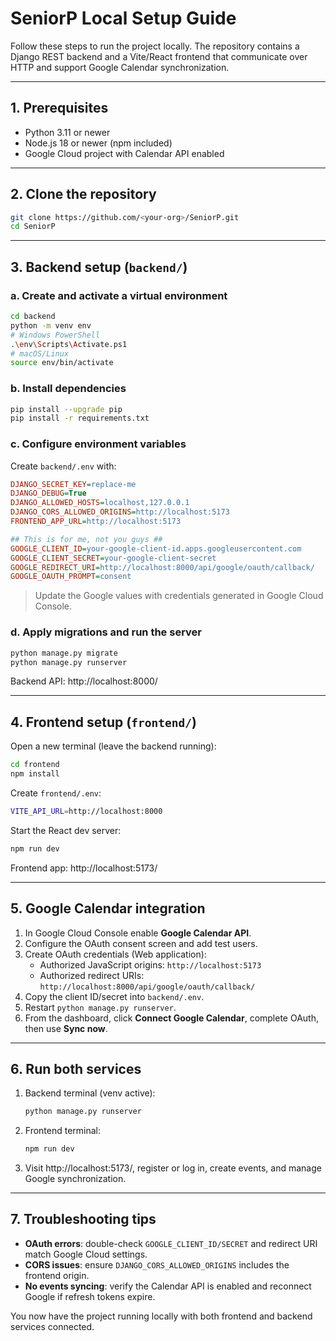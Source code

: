 # SeniorP Local Setup Guide

Follow these steps to run the project locally. The repository contains a Django REST backend and a Vite/React frontend that communicate over HTTP and support Google Calendar synchronization.

---

## 1. Prerequisites
- Python 3.11 or newer
- Node.js 18 or newer (npm included)
- Google Cloud project with Calendar API enabled

---

## 2. Clone the repository
```bash
git clone https://github.com/<your-org>/SeniorP.git
cd SeniorP
```

---

## 3. Backend setup (`backend/`)
### a. Create and activate a virtual environment
```bash
cd backend
python -m venv env
# Windows PowerShell
.\env\Scripts\Activate.ps1
# macOS/Linux
source env/bin/activate
```

### b. Install dependencies
```bash
pip install --upgrade pip
pip install -r requirements.txt
```

### c. Configure environment variables
Create `backend/.env` with:
```ini
DJANGO_SECRET_KEY=replace-me
DJANGO_DEBUG=True
DJANGO_ALLOWED_HOSTS=localhost,127.0.0.1
DJANGO_CORS_ALLOWED_ORIGINS=http://localhost:5173
FRONTEND_APP_URL=http://localhost:5173

## This is for me, not you guys ##
GOOGLE_CLIENT_ID=your-google-client-id.apps.googleusercontent.com
GOOGLE_CLIENT_SECRET=your-google-client-secret
GOOGLE_REDIRECT_URI=http://localhost:8000/api/google/oauth/callback/
GOOGLE_OAUTH_PROMPT=consent
```
> Update the Google values with credentials generated in Google Cloud Console.

### d. Apply migrations and run the server
```bash
python manage.py migrate
python manage.py runserver
```
Backend API: http://localhost:8000/

---

## 4. Frontend setup (`frontend/`)
Open a new terminal (leave the backend running):
```bash
cd frontend
npm install
```

Create `frontend/.env`:
```bash
VITE_API_URL=http://localhost:8000
```

Start the React dev server:
```bash
npm run dev
```
Frontend app: http://localhost:5173/

---

## 5. Google Calendar integration
1. In Google Cloud Console enable **Google Calendar API**.
2. Configure the OAuth consent screen and add test users.
3. Create OAuth credentials (Web application):
   - Authorized JavaScript origins: `http://localhost:5173`
   - Authorized redirect URIs: `http://localhost:8000/api/google/oauth/callback/`
4. Copy the client ID/secret into `backend/.env`.
5. Restart `python manage.py runserver`.
6. From the dashboard, click **Connect Google Calendar**, complete OAuth, then use **Sync now**.

---

## 6. Run both services
1. Backend terminal (venv active):
   ```bash
   python manage.py runserver
   ```
2. Frontend terminal:
   ```bash
   npm run dev
   ```
3. Visit http://localhost:5173/, register or log in, create events, and manage Google synchronization.

---

## 7. Troubleshooting tips
- **OAuth errors**: double-check `GOOGLE_CLIENT_ID/SECRET` and redirect URI match Google Cloud settings.
- **CORS issues**: ensure `DJANGO_CORS_ALLOWED_ORIGINS` includes the frontend origin.
- **No events syncing**: verify the Calendar API is enabled and reconnect Google if refresh tokens expire.

You now have the project running locally with both frontend and backend services connected.
